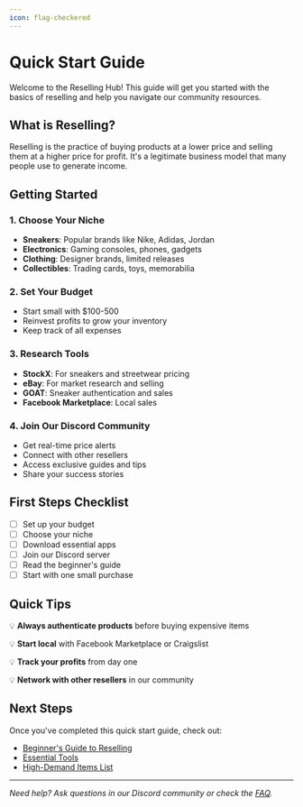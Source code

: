 ```yaml
---
icon: flag-checkered
---
```


# Quick Start Guide

Welcome to the Reselling Hub! This guide will get you started with the basics of reselling and help you navigate our community resources.

## What is Reselling?

Reselling is the practice of buying products at a lower price and selling them at a higher price for profit. It's a legitimate business model that many people use to generate income.

## Getting Started

### 1. Choose Your Niche

* **Sneakers**: Popular brands like Nike, Adidas, Jordan
* **Electronics**: Gaming consoles, phones, gadgets
* **Clothing**: Designer brands, limited releases
* **Collectibles**: Trading cards, toys, memorabilia

### 2. Set Your Budget

* Start small with $100-500
* Reinvest profits to grow your inventory
* Keep track of all expenses

### 3. Research Tools

* **StockX**: For sneakers and streetwear pricing
* **eBay**: For market research and selling
* **GOAT**: Sneaker authentication and sales
* **Facebook Marketplace**: Local sales

### 4. Join Our Discord Community

* Get real-time price alerts
* Connect with other resellers
* Access exclusive guides and tips
* Share your success stories

## First Steps Checklist

* [ ] Set up your budget
* [ ] Choose your niche
* [ ] Download essential apps
* [ ] Join our Discord server
* [ ] Read the beginner's guide
* [ ] Start with one small purchase

## Quick Tips

💡 **Always authenticate products** before buying expensive items

💡 **Start local** with Facebook Marketplace or Craigslist

💡 **Track your profits** from day one

💡 **Network with other resellers** in our community

## Next Steps

Once you've completed this quick start guide, check out:

* [Beginner's Guide to Reselling](../guides/beginners-guide.md)
* [Essential Tools](broken-reference)
* [High-Demand Items List](broken-reference)

***

_Need help? Ask questions in our Discord community or check the_ [_FAQ_](broken-reference)_._
